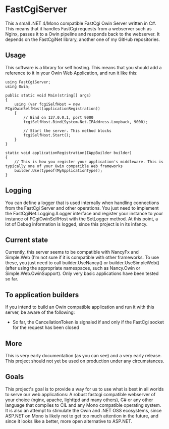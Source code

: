 FastCgiServer
==========

This a small .NET 4/Mono compatible FastCgi Owin Server written in C#. This means that it handles FastCgi requests from a webserver such as Nginx, passes it to a Owin pipeline and responds back to the webserver. It depends on the FastCgiNet library, another one of my GitHub repositories.

Usage
-----
This software is a library for self hosting. This means that you should add a reference to it in your Owin Web Application, and run it like this:

```
using FastCgiServer;
using Owin;

public static void Main(string[] args)
{
	using (var fcgiSelfHost = new FCgiOwinSelfHost(applicationRegistration))
	{
		// Bind on 127.0.0.1, port 9000
		fcgiSelfHost.Bind(System.Net.IPAddress.Loopback, 9000);

		// Start the server. This method blocks
		fcgiSelfHost.Start();
	}
}

static void applicationRegistration(IAppBuilder builder)
{
	// This is how you register your application's middleware. This is typically one of your Owin compatible Web frameworks
	builder.Use(typeof(MyApplicationType));
}
```


Logging
-------
You can define a logger that is used internally when handling connections from the FastCgi Server and other operations. You just need to implement the FastCgiNet.Logging.ILogger interface and register your instance to your instance of FCgiOwinSelfHost with the SetLogger method. At this point, a lot of Debug information is logged, since this project is in its infancy.


Current state
-------------
Currently, this server seems to be compatible with NancyFx and Simple.Web (I'm not sure if it is compatible with other frameworks. To use these, you just need to call builder.UseNancy() or builder.UseSimpleWeb() (after using the appropriate namespaces, such as Nancy.Owin or Simple.Web.OwinSupport). Only very basic applications have been tested so far.


To application builders
-----------------------
If you intend to build an Owin compatible application and run it with this server, be aware of the following:
- So far, the CancellationToken is signaled if and only if the FastCgi socket for the request has been closed


More
----
This is very early documentation (as you can see) and a very early release. This project should not yet be used on production under any circumstances.


Goals
-----
This project's goal is to provide a way for us to use what is best in all worlds to serve our web applications: A robust fastcgi compatible webserver of your choice (nginx, apache, lighttpd and many others), C# or any other language that compiles to CIL and any Mono compatible operating system.
It is also an attempt to stimulate the Owin and .NET OSS ecosystems, since ASP.NET on Mono is likely not to get too much attention in the future, and since it looks like a better, more open alternative to ASP.NET.
